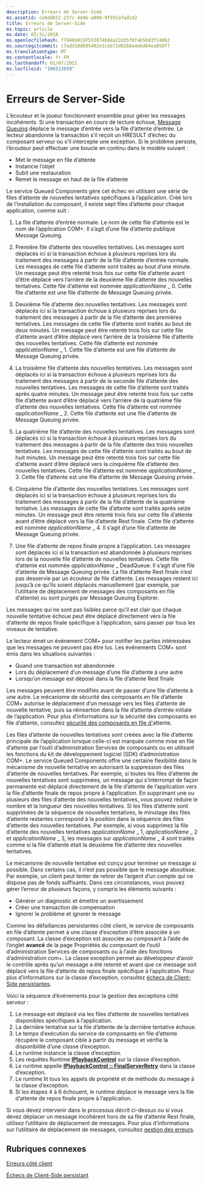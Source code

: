 ```yaml
---
description: Erreurs de Server-Side
ms.assetid: ce8ddb52-237c-4d46-a088-9f592afadcd2
title: Erreurs de Server-Side
ms.topic: article
ms.date: 05/31/2018
ms.openlocfilehash: f7946b8197553874b8da22d35f8fab5b83f14862
ms.sourcegitcommit: c7add10d695482e1ceb72d62b8a4ebd84ea050f7
ms.translationtype: MT
ms.contentlocale: fr-FR
ms.lasthandoff: 01/07/2021
ms.locfileid: "106513939"
---
```

# <a name="server-side-errors"></a>Erreurs de Server-Side

L’écouteur et le joueur fonctionnent ensemble pour gérer les messages incohérents. Si une transaction en cours de lecture échoue, [Message Queuing](/previous-versions/windows/desktop/legacy/ms711472(v=vs.85)) déplace le message d’entrée vers la file d’attente d’entrée. Le lecteur abandonne la transaction s’il reçoit un HRESULT d’échec du composant serveur ou s’il intercepte une exception. Si le problème persiste, l’écouteur peut effectuer une boucle en continu dans le modèle suivant :

-   Met le message en file d’attente
-   Instancie l’objet
-   Subit une restauration
-   Remet le message en haut de la file d’attente

Le service Queued Components gère cet échec en utilisant une série de files d’attente de nouvelles tentatives spécifiques à l’application. Créé lors de l’installation du composant, il existe sept files d’attente pour chaque application, comme suit :

1.  La file d’attente d’entrée normale. Le nom de cette file d’attente est le nom de l’application COM+. Il s’agit d’une file d’attente publique Message Queuing.

2.  Première file d’attente des nouvelles tentatives. Les messages sont déplacés ici si la transaction échoue à plusieurs reprises lors du traitement des messages à partir de la file d’attente d’entrée normale. Les messages de cette file d’attente sont traités au bout d’une minute. Un message peut être retenté trois fois sur cette file d’attente avant d’être déplacé vers l’arrière de la deuxième file d’attente des nouvelles tentatives. Cette file d’attente est nommée *applicationName* \_ 0. Cette file d’attente est une file d’attente de Message Queuing privée.

3.  Deuxième file d’attente des nouvelles tentatives. Les messages sont déplacés ici si la transaction échoue à plusieurs reprises lors du traitement des messages à partir de la file d’attente des premières tentatives. Les messages de cette file d’attente sont traités au bout de deux minutes. Un message peut être retenté trois fois sur cette file d’attente avant d’être déplacé vers l’arrière de la troisième file d’attente des nouvelles tentatives. Cette file d’attente est nommée *applicationName* \_ 1. Cette file d’attente est une file d’attente de Message Queuing privée.

4.  La troisième file d’attente des nouvelles tentatives. Les messages sont déplacés ici si la transaction échoue à plusieurs reprises lors du traitement des messages à partir de la seconde file d’attente des nouvelles tentatives. Les messages de cette file d’attente sont traités après quatre minutes. Un message peut être retenté trois fois sur cette file d’attente avant d’être déplacé vers l’arrière de la quatrième file d’attente des nouvelles tentatives. Cette file d’attente est nommée *applicationName* \_ 2. Cette file d’attente est une file d’attente de Message Queuing privée.

5.  La quatrième file d’attente des nouvelles tentatives. Les messages sont déplacés ici si la transaction échoue à plusieurs reprises lors du traitement des messages à partir de la file d’attente des trois nouvelles tentatives. Les messages de cette file d’attente sont traités au bout de huit minutes. Un message peut être retenté trois fois sur cette file d’attente avant d’être déplacé vers la cinquième file d’attente des nouvelles tentatives. Cette file d’attente est nommée *applicationName* \_ 3. Cette file d’attente est une file d’attente de Message Queuing privée.

6.  Cinquième file d’attente des nouvelles tentatives. Les messages sont déplacés ici si la transaction échoue à plusieurs reprises lors du traitement des messages à partir de la file d’attente de la quatrième tentative. Les messages de cette file d’attente sont traités après seize minutes. Un message peut être retenté trois fois sur cette file d’attente avant d’être déplacé vers la file d’attente Rest finale. Cette file d’attente est nommée *applicationName* \_ 4. Il s’agit d’une file d’attente de Message Queuing privée.

7.  Une file d’attente de repos finale propre à l’application. Les messages sont déplacés ici si la transaction est abandonnée à plusieurs reprises lors de la nouvelle file d’attente de nouvelles tentatives. Cette file d’attente est nommée *applicationName* \_ DeadQueue. Il s’agit d’une file d’attente de Message Queuing privée. La file d’attente Rest finale n’est pas desservie par un écouteur de file d’attente. Les messages restent ici jusqu’à ce qu’ils soient déplacés manuellement (par exemple, par l’utilitaire de déplacement de messages des composants en file d’attente) ou sont purgés par Message Queuing Explorer.

Les messages qui ne sont pas lisibles parce qu’il est clair que chaque nouvelle tentative échoue peut être déplacé directement vers la file d’attente de repos finale spécifique à l’application, sans passer par tous les niveaux de tentative.

Le lecteur émet un événement COM+ pour notifier les parties intéressées que les messages ne peuvent pas être lus. Les événements COM+ sont émis dans les situations suivantes :

-   Quand une transaction est abandonnée
-   Lors du déplacement d’un message d’une file d’attente à une autre
-   Lorsqu’un message est déposé dans la file d’attente Rest finale

Les messages peuvent être modifiés avant de passer d’une file d’attente à une autre. Le mécanisme de sécurité des composants en file d’attente COM+ autorise le déplacement d’un message vers les files d’attente de nouvelle tentative, puis sa réinsertion dans la file d’attente d’entrée initiale de l’application. Pour plus d’informations sur la sécurité des composants en file d’attente, consultez [sécurité des composants en file d'](queued-components-security.md)attente.

Les files d’attente de nouvelles tentatives sont créées avec la file d’attente principale de l’application lorsque celle-ci est marquée comme mise en file d’attente par l’outil d’administration Services de composants ou en utilisant les fonctions du kit de développement logiciel (SDK) d’administration COM+. Le service Queued Components offre une certaine flexibilité dans le mécanisme de nouvelle tentative en autorisant la suppression des files d’attente de nouvelles tentatives. Par exemple, si toutes les files d’attente de nouvelles tentatives sont supprimées, un message qui s’interrompt de façon permanente est déplacé directement de la file d’attente de l’application vers la file d’attente finale de repos propre à l’application. En supprimant une ou plusieurs des files d’attente des nouvelles tentatives, vous pouvez réduire le nombre et la longueur des nouvelles tentatives. Si les files d’attente sont supprimées de la séquence de nouvelles tentatives, le minutage des files d’attente restantes correspond à la position dans la séquence des files d’attente des nouvelles tentatives. Par exemple, si vous supprimez la file d’attente des nouvelles tentatives *applicationName* \_ 1, *applicationName* \_ 2 et *applicationName* \_ 3, les messages sur *applicationName* \_ 4 sont traités comme si la file d’attente était la deuxième file d’attente des nouvelles tentatives.

Le mécanisme de nouvelle tentative est conçu pour terminer un message si possible. Dans certains cas, il n’est pas possible que le message aboutisse. Par exemple, un client peut tenter de retirer de l’argent d’un compte qui ne dispose pas de fonds suffisants. Dans ces circonstances, vous pouvez gérer l’erreur de plusieurs façons, y compris les éléments suivants :

-   Générer un diagnostic et émettre un avertissement
-   Créer une transaction de compensation
-   Ignorer le problème et ignorer le message

Comme les défaillances persistantes côté client, le service de composants en file d’attente permet à une classe d’exception d’être associée à un composant. La classe d’exception est associée au composant à l’aide de l’onglet **avancé** de la page Propriétés du composant de l’outil d’administration Services de composants ou à l’aide des fonctions d’administration com+. La classe exception permet au développeur d’avoir le contrôle après qu’un message a été retenté et avant que ce message soit déplacé vers la file d’attente de repos finale spécifique à l’application. Pour plus d’informations sur la classe d’exception, consultez [échecs de Client-Side persistantes](persistent-client-side-failures.md).

Voici la séquence d’événements pour la gestion des exceptions côté serveur :

1.  Le message est déplacé via les files d’attente de nouvelles tentatives disponibles spécifiques à l’application.
2.  La dernière tentative sur la file d’attente de la dernière tentative échoue.
3.  Le temps d’exécution du service de composants en file d’attente récupère le composant cible à partir du message et vérifie la disponibilité d’une classe d’exception.
4.  Le runtime instancie la classe d’exception.
5.  Les requêtes Runtime [**IPlaybackControl**](/windows/desktop/api/ComSvcs/nn-comsvcs-iplaybackcontrol) sur la classe d’exception.
6.  Le runtime appelle [**IPlaybackControl :: FinalServerRetry**](/windows/desktop/api/ComSvcs/nf-comsvcs-iplaybackcontrol-finalserverretry) dans la classe d’exception.
7.  Le runtime lit tous les appels de propriété et de méthode du message à la classe d’exception.
8.  Si les étapes 4 à 6 échouent, le runtime déplace le message vers la file d’attente de repos finale propre à l’application.

Si vous devez intervenir dans le processus décrit ci-dessus ou si vous devez déplacer un message incohérent hors de sa file d’attente Rest finale, utilisez l’utilitaire de déplacement de messages. Pour plus d’informations sur l’utilitaire de déplacement de messages, consultez [gestion des erreurs](handling-errors-in-queued-components.md).

## <a name="related-topics"></a>Rubriques connexes

<dl> <dt>

[Erreurs côté client](client-side-errors.md)
</dt> <dt>

[Échecs de Client-Side persistant](persistent-client-side-failures.md)
</dt> </dl>

 

 



